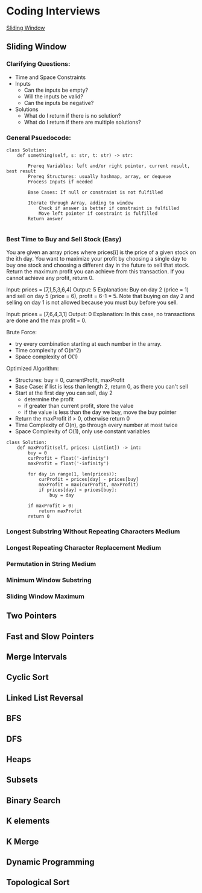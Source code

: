 # Coding Interviews
[Sliding Window](https://github.com/AlexOei/CodingInterviews/blob/main/README.md#sliding-window)


## Sliding Window

### Clarifying Questions:
- Time and Space Constraints
- Inputs
  - Can the inputs be empty?
  - Will the inputs be valid?
  - Can the inputs be negative?
- Solutions
  - What do I return if there is no solution?
  - What do I return if there are multiple solutions?

### General Psuedocode:  
```
class Solution:
    def something(self, s: str, t: str) -> str:
    
        Prereq Variables: left and/or right pointer, current result, best result
        Prereq Structures: usually hashmap, array, or dequeue
        Process Inputs if needed

        Base Cases: If null or constraint is not fulfilled
        
        Iterate through Array, adding to window
            Check if answer is better if constraint is fulfilled
            Move left pointer if constraint is fulfilled
        Return answer
        
```



### Best Time to Buy and Sell Stock (Easy)

You are given an array prices where prices[i] is the price of a given stock on the ith day.
You want to maximize your profit by choosing a single day to buy one stock and choosing a different day in the future to sell that stock.
Return the maximum profit you can achieve from this transaction. If you cannot achieve any profit, return 0.

Input: prices = [7,1,5,3,6,4]
Output: 5
Explanation: Buy on day 2 (price = 1) and sell on day 5 (price = 6), profit = 6-1 = 5.
Note that buying on day 2 and selling on day 1 is not allowed because you must buy before you sell.

Input: prices = [7,6,4,3,1]
Output: 0
Explanation: In this case, no transactions are done and the max profit = 0.

Brute Force:
  - try every combination starting at each number in the array.
  - Time complexity of O(n^2)
  - Space complexity of O(1)

Optimized Algorithm: 
- Structures: buy = 0, currentProfit, maxProfit
- Base Case: if list is less than length 2, return 0, as there you can't sell
- Start at the first day you can sell, day 2
  - determine the profit
  - if greater than current profit, store the value
  - if the value is less than the day we buy, move the buy pointer
- Return the maxProfit if > 0, otherwise return 0
- Time Complexity of O(n), go through every number at most twice
- Space Complexity of O(1), only use constant variables

```
class Solution:
    def maxProfit(self, prices: List[int]) -> int:
        buy = 0
        curProfit = float('-infinity')
        maxProfit = float('-infinity')
        
        for day in range(1, len(prices)):
            curProfit = prices[day] - prices[buy]
            maxProfit = max(curProfit, maxProfit)
            if prices[day] < prices[buy]:
                buy = day
                
        if maxProfit > 0:
            return maxProfit
        return 0

```

### Longest Substring Without Repeating Characters Medium

### Longest Repeating Character Replacement Medium

### Permutation in String Medium

### Minimum Window Substring

### Sliding Window Maximum

## Two Pointers

## Fast and Slow Pointers

## Merge Intervals

## Cyclic Sort

## Linked List Reversal

## BFS

## DFS

## Heaps

## Subsets

## Binary Search

## K elements

## K Merge

## Dynamic Programming

## Topological Sort



